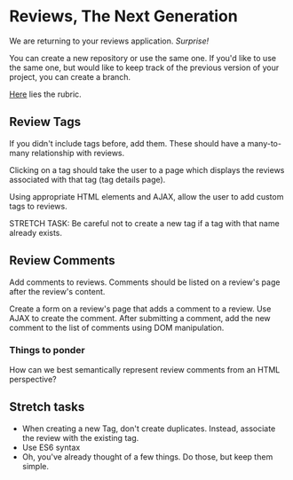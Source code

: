 # Reviews, The Next Generation

We are returning to your reviews application. *Surprise!*

You can create a new repository or use the same one. If you'd like to use the same one, but would like to keep track of the previous version of your project, you can create a branch.

[Here](./rubric.md) lies the rubric.

## Review Tags

If you didn't include tags before, add them. These should have a many-to-many relationship with reviews.

Clicking on a tag should take the user to a page which displays the reviews associated with that tag (tag details page).

Using appropriate HTML elements and AJAX, allow the user to add custom tags to reviews. 

STRETCH TASK: Be careful not to create a new tag if a tag with that name already exists.

## Review Comments

Add comments to reviews. Comments should be listed on a review's page after the review's content.

Create a form on a review's page that adds a comment to a review. Use AJAX to create the comment. After submitting a comment, add the new comment to the list of comments using DOM manipulation.

### Things to ponder

How can we best semantically represent review comments from an HTML perspective?

## Stretch tasks

- When creating a new Tag, don't create duplicates.  Instead, associate the review with the existing tag.
- Use ES6 syntax
- Oh, you've already thought of a few things. Do those, but keep them simple.